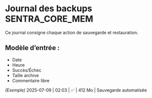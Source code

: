 # Journal des backups SENTRA_CORE_MEM

Ce journal consigne chaque action de sauvegarde et restauration.

## Modèle d’entrée :
- Date
- Heure
- Succès/Échec
- Taille archive
- Commentaire libre

*(Exemple)*
2025-07-09 | 02:03 | ✅ | 412 Mo | Sauvegarde automatisée
